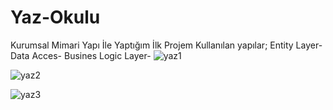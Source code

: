# Yaz-Okulu
Kurumsal Mimari Yapı İle Yaptığım İlk Projem
Kullanılan yapılar;
Entity Layer-
Data Acces-
Busines Logic Layer-
![yaz1](https://user-images.githubusercontent.com/55930672/146807013-f431e6b5-dead-404a-bf23-b876ae91df67.png)

![yaz2](https://user-images.githubusercontent.com/55930672/146807027-4b9db817-4bc5-465b-8c29-489dd3893853.png)

![yaz3](https://user-images.githubusercontent.com/55930672/146807034-214edaf7-7ab6-4b64-b5eb-0da5a9d0cb3d.png)

